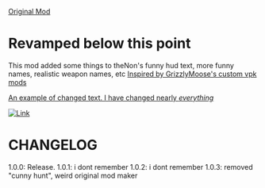 [Original Mod](https://thunderstore.io/c/northstar/p/theNon/Funny_HUD_Text/) 

# Revamped below this point

This mod added some things to theNon's funny hud text, more funny names, realistic weapon names, etc
[Inspired by GrizzlyMoose's custom vpk mods](https://www.youtube.com/watch?v=rmCIAno9QZg&t=417s)

[An example of changed text. I have changed nearly *everything*]([https://steamcommunity.com/sharedfiles/filedetails/?id=3452710138](https://images.steamusercontent.com/ugc/25439181684077492/933C67EE53577FA9F3B6766221EACCB3EF1BE503/?imw=5000&imh=5000&ima=fit&impolicy=Letterbox&imcolor=%23000000&letterbox=false))

[![Link](https://img.youtube.com/vi/z0BGWTt-30Q/0.jpg)](https://www.youtube.com/watch?v=z0BGWTt-30Q)

# CHANGELOG
1.0.0: Release.
1.0.1: i dont remember
1.0.2: i dont remember
1.0.3: removed "cunny hunt", weird original mod maker

